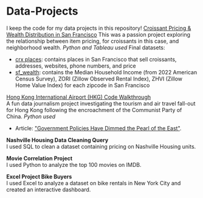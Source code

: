 # Data-Projects
I keep the code for my data projects in this repository!
[Croissant Pricing & Wealth Distribution in San Francisco]()
This was a passion project exploring the relationship between item pricing, for croissants in this case, and neighborhood wealth. _Python and Tableau used_
  Final datasets: 
  + [crx places](): contains places in San Francisco that sell croissants, addresses, websites, phone numbers, and price
  + [sf_wealth](): contains the Median Household Income (from 2022 American Census Survey), ZORI (Zillow Observed Rental Index), ZHVI (Zillow Home Value Index) for each zipcode in San Francisco

[Hong Kong International Airport (HKG) Code Walkthrough](https://github.com/rebeccatruong7/Data-Projects/blob/main/HKG%20Code%20Walkthrough.ipynb)  
A fun data journalism project investigating the tourism and air travel fall-out for Hong Kong following the encroachment of the Communist Party of China. _Python used_
  + Article: ["Government Policies Have Dimmed the Pearl of the East"](https://medium.com/@rebecca.truong).

**Nashville Housing Data Cleaning Query**   
I used SQL to clean a dataset containing pricing on Nashville Housing units.

**Movie Correlation Project**   
I used Python to analyze the top 100 movies on IMDB. 

**Excel Project Bike Buyers**   
I used Excel to analyze a dataset on bike rentals in New York City and created an interactive dashboard. 

